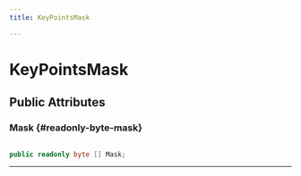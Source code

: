 ```yaml
---
title: KeyPointsMask

---
```


# KeyPointsMask










## Public Attributes

### Mask {#readonly-byte-mask}

```csharp

public readonly byte [] Mask;

```






-----------

